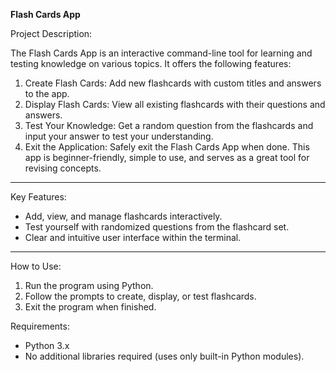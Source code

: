 **Flash Cards App**

Project Description:

The Flash Cards App is an interactive command-line tool for learning and testing knowledge on various topics. It offers the following features:

1. Create Flash Cards: Add new flashcards with custom titles and answers to the app.
2. Display Flash Cards: View all existing flashcards with their questions and answers.
3. Test Your Knowledge: Get a random question from the flashcards and input your answer to test your understanding.
4. Exit the Application: Safely exit the Flash Cards App when done.
This app is beginner-friendly, simple to use, and serves as a great tool for revising concepts.

<hr/>

Key Features:

* Add, view, and manage flashcards interactively.
* Test yourself with randomized questions from the flashcard set.
*  Clear and intuitive user interface within the terminal.

<hr/>

How to Use:

1. Run the program using Python.
2. Follow the prompts to create, display, or test flashcards.
3. Exit the program when finished.

<r/>

Requirements:

* Python 3.x
* No additional libraries required (uses only built-in Python modules).
